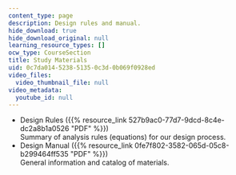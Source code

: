 ```yaml
---
content_type: page
description: Design rules and manual.
hide_download: true
hide_download_original: null
learning_resource_types: []
ocw_type: CourseSection
title: Study Materials
uid: 0c7da014-5238-5135-0c3d-0b069f0928ed
video_files:
  video_thumbnail_file: null
video_metadata:
  youtube_id: null
---
```


*   Design Rules ({{% resource_link 527b9ac0-77d7-9dcd-8c4e-dc2a8b1a0526 "PDF" %}})  
    Summary of analysis rules (equations) for our design process.
*   Design Manual ({{% resource_link 0fe7f802-3582-065d-05c8-b299464ff535 "PDF" %}})  
    General information and catalog of materials.